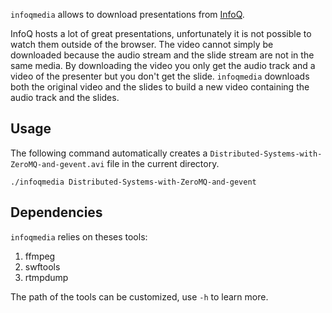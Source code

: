 
`infoqmedia` allows to download presentations from [InfoQ](http://infoq.com).


InfoQ hosts a lot of great presentations, unfortunately it is not possible to watch them outside of the browser.
The video cannot simply be downloaded because the audio stream and the slide stream are not in the same media. By
downloading the video you only get the audio track and a video of the presenter but you don't get the slide.
`infoqmedia` downloads both the original video and the slides to build a new video containing the audio track
and the slides.

## Usage

The following command automatically creates a `Distributed-Systems-with-ZeroMQ-and-gevent.avi` file
in the current directory.

 `./infoqmedia Distributed-Systems-with-ZeroMQ-and-gevent`

## Dependencies

`infoqmedia` relies on theses tools:

1. ffmpeg
2. swftools
3. rtmpdump

The path of the tools can be customized, use `-h` to learn more.
